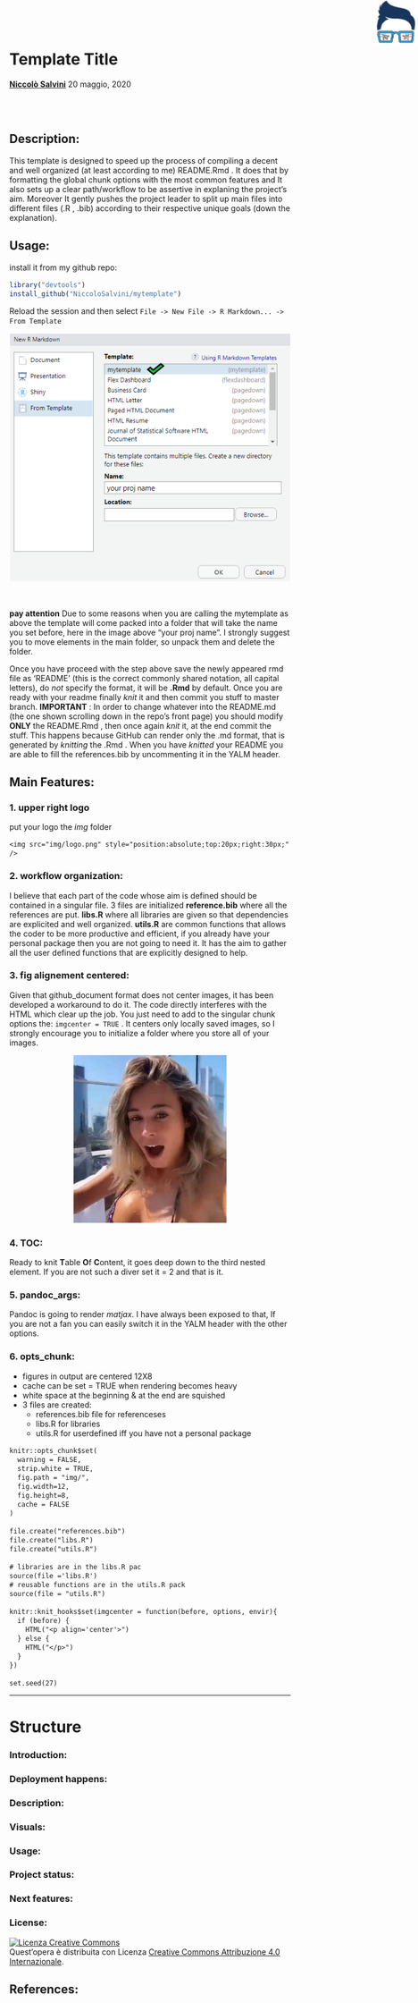 Template Title
================
**[Niccolò Salvini](https://niccolosalvini.netlify.app/)**
20 maggio, 2020

<img src="img/logo.png" style="position:absolute;top:0px;right:0px;"  />

<br> <br>

## Description:

This template is designed to speed up the process of compiling a decent
and well organized (at least according to me) README.Rmd . It does that
by formatting the global chunk options with the most common features and
It also sets up a clear path/workflow to be assertive in explaning the
project’s aim. Moreover It gently pushes the project leader to split up
main files into different files (.R , .bib) according to their
respective unique goals (down the explanation).

## Usage:

install it from my github repo:

``` r
library("devtools")
install_github("NiccoloSalvini/mytemplate")
```

Reload the session and then select `File -> New File -> R Markdown... ->
From Template`

<p align="center">

<img src="img/visual.png" width="582" />

</p>

<br>

**pay attention** Due to some reasons when you are calling the
mytemplate as above the template will come packed into a folder that
will take the name you set before, here in the image above “your proj
name”. I strongly suggest you to move elements in the main folder, so
unpack them and delete the folder.

Once you have proceed with the step above save the newly appeared rmd
file as ‘README’ (this is the correct commonly shared notation, all
capital letters), do *not* specify the format, it will be **.Rmd** by
default. Once you are ready with your readme finally *knit* it and then
commit you stuff to master branch. **IMPORTANT** : In order to change
whatever into the README.md (the one shown scrolling down in the repo’s
front page) you should modify **ONLY** the README.Rmd , then once again
*knit* it, at the end commit the stuff. This happens because GitHub can
render only the .md format, that is generated by *knitting* the .Rmd .
When you have *knitted* your README you are able to fill the
references.bib by uncommenting it in the YALM header.

## Main Features:

### 1\. upper right logo

put your logo the *img*
    folder

    <img src="img/logo.png" style="position:absolute;top:20px;right:30px;"  />

### 2\. workflow organization:

I believe that each part of the code whose aim is defined should be
contained in a singular file. 3 files are initialized **reference.bib**
where all the references are put. **libs.R** where all libraries are
given so that dependencies are explicited and well organized.
**utils.R** are common functions that allows the coder to be more
productive and efficient, if you already have your personal package then
you are not going to need it. It has the aim to gather all the user
defined functions that are explicitly designed to help.

### 3\. fig alignement centered:

Given that github\_document format does not center images, it has been
developed a workaround to do it. The code directly interferes with the
HTML which clear up the job. You just need to add to the singular chunk
options the: `imgcenter = TRUE` . It centers only locally saved images,
so I strongly encourage you to initialize a folder where you store all
of your images.

<p align="center">

<img src="img/leottona.jpg" width="274" />

</p>

### 4\. TOC:

Ready to knit **T**able **O**f **C**ontent, it goes deep down to the
third nested element. If you are not such a diver set it = 2 and that is
it.

### 5\. pandoc\_args:

Pandoc is going to render *matjax*. I have always been exposed to that,
If you are not a fan you can easily switch it in the YALM header with
the other options.

### 6\. opts\_chunk:

  - figures in output are centered 12X8
  - cache can be set = TRUE when rendering becomes heavy
  - white space at the beginning & at the end are squished
  - 3 files are created:
      - references.bib file for referenceses
      - libs.R for libraries
      - utils.R for userdefined iff you have not a personal package

<!-- end list -->

    knitr::opts_chunk$set(
      warning = FALSE,  
      strip.white = TRUE,     
      fig.path = "img/",
      fig.width=12,
      fig.height=8,
      cache = FALSE           
    )
    
    file.create("references.bib")
    file.create("libs.R")
    file.create("utils.R")
    
    # libraries are in the libs.R pac
    source(file ='libs.R')
    # reusable functions are in the utils.R pack
    source(file = "utils.R")
    
    knitr::knit_hooks$set(imgcenter = function(before, options, envir){
      if (before) {
        HTML("<p align='center'>")
      } else {
        HTML("</p>")
      }
    })
    
    set.seed(27)

-----

# Structure

### Introduction:

### Deployment happens:

### Description:

### Visuals:

### Usage:

### Project status:

### Next features:

### License:

<a rel="license" href="http://creativecommons.org/licenses/by/4.0/"><img alt="Licenza Creative Commons" style="border-width:0" src="https://i.creativecommons.org/l/by/4.0/88x31.png" /></a><br />Quest’opera
è distribuita con Licenza
<a rel="license" href="http://creativecommons.org/licenses/by/4.0/">Creative
Commons Attribuzione 4.0 Internazionale</a>.

## References:
